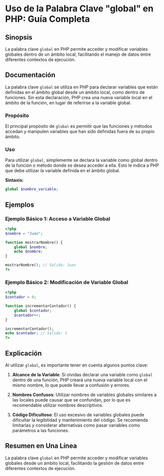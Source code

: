 <!--
Meta Description: # Uso de la Palabra Clave "global" en PHP: Guía Completa ## Sinopsis La palabra clave `global` en PHP permite acceder y modificar variables globales d...
Meta Keywords: global, php, variable, variables, ámbito
-->

# Uso de la Palabra Clave "global" en PHP: Guía Completa

## Sinopsis
La palabra clave `global` en PHP permite acceder y modificar variables globales dentro de un ámbito local, facilitando el manejo de datos entre diferentes contextos de ejecución.

## Documentación
La palabra clave `global` se utiliza en PHP para declarar variables que están definidas en el ámbito global desde un ámbito local, como dentro de funciones. Sin esta declaración, PHP crea una nueva variable local en el ámbito de la función, en lugar de referirse a la variable global.

### Propósito
El principal propósito de `global` es permitir que las funciones y métodos accedan y manipulen variables que han sido definidas fuera de su propio ámbito.

### Uso
Para utilizar `global`, simplemente se declara la variable como global dentro de la función o método donde se desea acceder a ella. Esto le indica a PHP que debe utilizar la variable definida en el ámbito global.

**Sintaxis:**
```php
global $nombre_variable;
```

## Ejemplos

### Ejemplo Básico 1: Acceso a Variable Global
```php
<?php
$nombre = "Juan";

function mostrarNombre() {
    global $nombre;
    echo $nombre;
}

mostrarNombre(); // Salida: Juan
?>
```

### Ejemplo Básico 2: Modificación de Variable Global
```php
<?php
$contador = 0;

function incrementarContador() {
    global $contador;
    $contador++;
}

incrementarContador();
echo $contador; // Salida: 1
?>
```

## Explicación
Al utilizar `global`, es importante tener en cuenta algunos puntos clave:

1. **Alcance de la Variable**: Si olvidas declarar una variable como `global` dentro de una función, PHP creará una nueva variable local con el mismo nombre, lo que puede llevar a confusión y errores.
  
2. **Nombres Confusos**: Utilizar nombres de variables globales similares a las locales puede causar que se confundan, por lo que es recomendable utilizar nombres descriptivos.

3. **Código Dificultoso**: El uso excesivo de variables globales puede dificultar la legibilidad y mantenimiento del código. Se recomienda limitarlas y considerar alternativas como pasar variables como parámetros a las funciones.

## Resumen en Una Línea
La palabra clave `global` en PHP permite acceder y modificar variables globales desde un ámbito local, facilitando la gestión de datos entre diferentes contextos de ejecución.
